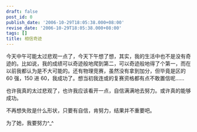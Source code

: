 ```yaml
---
draft: false
post_id: 0
publish_date: '2006-10-29T18:05:38.000+08:00'
revise_date: '2006-10-29T18:05:38.000+08:00'
tags: []
title: 相信奇迹
---
```


今天中午可能太过悲观一点了，今天下午想了想，其实，我的生活中也不是没有奇迹的。比如说，我的成绩可以奇迹般地爬到第二，可以奇迹般地得了个第一，而在以前我都认为是不大可能的。还有物理竞赛，虽然没有拿到加分，但毕竟是区的 60 强，150 进 60，我成功了。想当初我连或的复赛资格都有点不敢置信呢……

也许我真的太过悲观了，也许我应该看开一点，自信满满地去努力。或许真的能够成功。

不再想失败是什么形状，只要有自信，肯努力，结果并不重要吧。

为了她，我要努力^\_^
